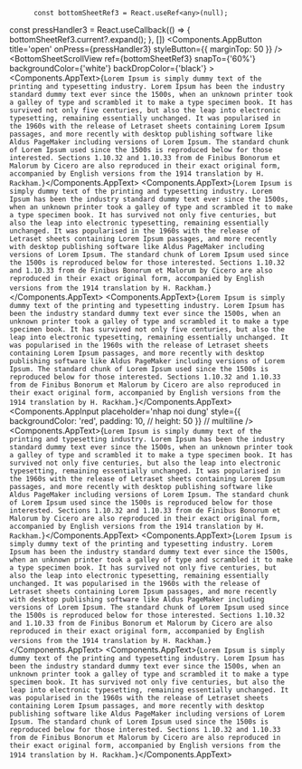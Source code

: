           const bottomSheetRef3 = React.useRef<any>(null);

const pressHandler3 = React.useCallback(() => {
bottomSheetRef3.current?.expand();
}, [])
<Components.AppButton
title='open'
onPress={pressHandler3}
styleButton={{ marginTop: 50 }}
/>
<BottomSheetScrollView
ref={bottomSheetRef3}
snapTo={'60%'}
backgroundColor={'white'}
backDropColor={'black'} >
<Components.AppText>{`Lorem Ipsum is simply dummy text of the printing and typesetting industry.
           Lorem Ipsum has been the industry standard dummy text ever since the 1500s, when an unknown printer took a galley of type and scrambled it to make a type specimen book.
           It has survived not only five centuries, but also the leap into electronic typesetting, remaining essentially unchanged.
           It was popularised in the 1960s with the release of Letraset sheets containing Lorem Ipsum passages, and more recently with desktop publishing software like Aldus PageMaker including versions of Lorem Ipsum.
           The standard chunk of Lorem Ipsum used since the 1500s is reproduced below for those interested. Sections 1.10.32 and 1.10.33 from de Finibus Bonorum et Malorum by Cicero are also reproduced in their exact original form, accompanied by English versions from the 1914 translation by H. Rackham.`}</Components.AppText>
<Components.AppText>{`Lorem Ipsum is simply dummy text of the printing and typesetting industry.
           Lorem Ipsum has been the industry standard dummy text ever since the 1500s, when an unknown printer took a galley of type and scrambled it to make a type specimen book.
           It has survived not only five centuries, but also the leap into electronic typesetting, remaining essentially unchanged.
           It was popularised in the 1960s with the release of Letraset sheets containing Lorem Ipsum passages, and more recently with desktop publishing software like Aldus PageMaker including versions of Lorem Ipsum.
           The standard chunk of Lorem Ipsum used since the 1500s is reproduced below for those interested. Sections 1.10.32 and 1.10.33 from de Finibus Bonorum et Malorum by Cicero are also reproduced in their exact original form, accompanied by English versions from the 1914 translation by H. Rackham.`}</Components.AppText>
<Components.AppText>{`Lorem Ipsum is simply dummy text of the printing and typesetting industry.
           Lorem Ipsum has been the industry standard dummy text ever since the 1500s, when an unknown printer took a galley of type and scrambled it to make a type specimen book.
           It has survived not only five centuries, but also the leap into electronic typesetting, remaining essentially unchanged.
           It was popularised in the 1960s with the release of Letraset sheets containing Lorem Ipsum passages, and more recently with desktop publishing software like Aldus PageMaker including versions of Lorem Ipsum.
           The standard chunk of Lorem Ipsum used since the 1500s is reproduced below for those interested. Sections 1.10.32 and 1.10.33 from de Finibus Bonorum et Malorum by Cicero are also reproduced in their exact original form, accompanied by English versions from the 1914 translation by H. Rackham.`}</Components.AppText>
<Components.AppInput
placeholder='nhap noi dung'
style={{
              backgroundColor: 'red',
              padding: 10,
              // height: 50
            }}
// multiline
/>
<Components.AppText>{`Lorem Ipsum is simply dummy text of the printing and typesetting industry.
           Lorem Ipsum has been the industry standard dummy text ever since the 1500s, when an unknown printer took a galley of type and scrambled it to make a type specimen book.
           It has survived not only five centuries, but also the leap into electronic typesetting, remaining essentially unchanged.
           It was popularised in the 1960s with the release of Letraset sheets containing Lorem Ipsum passages, and more recently with desktop publishing software like Aldus PageMaker including versions of Lorem Ipsum.
           The standard chunk of Lorem Ipsum used since the 1500s is reproduced below for those interested. Sections 1.10.32 and 1.10.33 from de Finibus Bonorum et Malorum by Cicero are also reproduced in their exact original form, accompanied by English versions from the 1914 translation by H. Rackham.`}</Components.AppText>
<Components.AppText>{`Lorem Ipsum is simply dummy text of the printing and typesetting industry.
           Lorem Ipsum has been the industry standard dummy text ever since the 1500s, when an unknown printer took a galley of type and scrambled it to make a type specimen book.
           It has survived not only five centuries, but also the leap into electronic typesetting, remaining essentially unchanged.
           It was popularised in the 1960s with the release of Letraset sheets containing Lorem Ipsum passages, and more recently with desktop publishing software like Aldus PageMaker including versions of Lorem Ipsum.
           The standard chunk of Lorem Ipsum used since the 1500s is reproduced below for those interested. Sections 1.10.32 and 1.10.33 from de Finibus Bonorum et Malorum by Cicero are also reproduced in their exact original form, accompanied by English versions from the 1914 translation by H. Rackham.`}</Components.AppText>
<Components.AppText>{`Lorem Ipsum is simply dummy text of the printing and typesetting industry.
           Lorem Ipsum has been the industry standard dummy text ever since the 1500s, when an unknown printer took a galley of type and scrambled it to make a type specimen book.
           It has survived not only five centuries, but also the leap into electronic typesetting, remaining essentially unchanged.
           It was popularised in the 1960s with the release of Letraset sheets containing Lorem Ipsum passages, and more recently with desktop publishing software like Aldus PageMaker including versions of Lorem Ipsum.
           The standard chunk of Lorem Ipsum used since the 1500s is reproduced below for those interested. Sections 1.10.32 and 1.10.33 from de Finibus Bonorum et Malorum by Cicero are also reproduced in their exact original form, accompanied by English versions from the 1914 translation by H. Rackham.`}</Components.AppText>
</BottomSheetScrollView>

